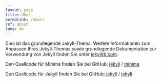 ```yaml
---
layout: page
title: Über
permalink: /uber/
ref: about
lang: de
---
```


Dies ist das grundlegende Jekyll-Thema. Weitere Informationen zum Anpassen Ihres Jekyll-Themas sowie grundlegende Dokumentation zur Verwendung von Jekyll finden Sie unter [jekyllrb.com](https://jekyllrb.com/).

Den Quellcode für Minima finden Sie bei GitHub:
[jekyll][jekyll-organization] /
[minima](https://github.com/jekyll/minima)

Den Quellcode für Jekyll finden Sie bei GitHub:
[jekyll][jekyll-organization] /
[jekyll](https://github.com/jekyll/jekyll)


[jekyll-organization]: https://github.com/jekyll